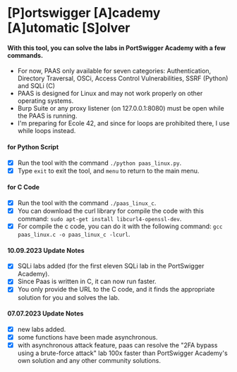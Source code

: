  # [P]ortswigger [A]cademy [A]utomatic [S]olver
#### With this tool, you can solve the labs in PortSwigger Academy with a few commands.
 - For now, PAAS only available for seven categories: Authentication, Directory Traversal, OSCi, Access Control Vulnerabilities, SSRF (Python) and SQLi (C)
 - PAAS is designed for Linux and may not work properly on other operating systems.
 - Burp Suite or any proxy listener (on 127.0.0.1:8080) must be open while the PAAS is running.
 - I'm preparing for Ecole 42, and since for loops are prohibited there, I use while loops instead.
 
#### for Python Script
 - [x] Run the tool with the command `./python paas_linux.py`.
 - [x] Type `exit` to exit the tool, and `menu` to return to the main menu.

#### for C Code
 - [x] Run the tool with the command `./paas_linux_c`.
 - [x] You can download the curl library for compile the code with this command: `sudo apt-get install libcurl4-openssl-dev`.
 - [x] For compile the c code, you can do it with the following command: `gcc paas_linux.c -o paas_linux_c -lcurl`.
 
#### 10.09.2023 Update Notes
- [x] SQLi labs added (for the first eleven SQLi lab in the PortSwigger Academy).
- [x] Since Paas is written in C, it can now run faster.
- [x] You only provide the URL to the C code, and it finds the appropriate solution for you and solves the lab.

#### 07.07.2023 Update Notes
- [x] new labs added.
- [x] some functions have been made asynchronous.
- [x] with asynchronous attack feature, paas can resolve the "2FA bypass using a brute-force attack" lab 100x faster than PortSwigger Academy's own solution and any other community solutions.
